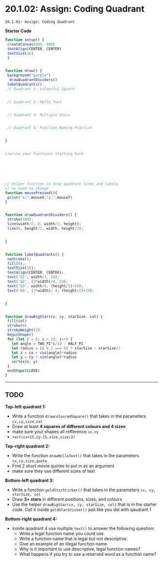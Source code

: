 

# 20.1.02: Assign: Coding Quadrant
```
20.1.02: Assign: Coding Quadrant
```


**Starter Code**


```javascript
function setup() {
 createCanvas(800, 800)
 textAlign(CENTER, CENTER)
 textSize(16)
 }


function draw() {
 background("purple")
  drawQuadrantDividers()
 labelQuadrants()
 // Quadrant 1: colourful Square


 // Quadrant 2: Hello Text


 // Quadrant 3: Multiple Stars


 // Quadrant 4: Function Naming Practice


}


//write your functions starting here






// Helper function to draw quadrant lines and labels
// no need to change
function mousePressed(){
 print("x:",mouseX,"y:",mouseY)
}


function drawQuadrantDividers() {
 stroke(100);
 line(width/2, 0, width/2, height);
 line(0, height/2, width, height/2);


}


function labelQuadrants() {
 noStroke();
 fill(0);
 textSize(16);
 textAlign(CENTER, CENTER);
 text('Q1', width/4, 20);
 text('Q2', (3*width)/4, 20);
 text('Q3', width/4, (height/2)+20);
 text('Q4', (3*width)/ 4, (height/2)+20);


}


function drawBigStar(cx, cy, starSize, col) {
 fill(col)
 stroke(0)
 strokeWeight(1)
 beginShape()
 for (let i = 0; i < 10; i++) {
   let angle = TWO_PI*i/10 - HALF_PI
   let radius = (i % 2 === 0) ? starSize : starSize/2
   let x = cx + cos(angle)*radius
   let y = cy + sin(angle)*radius
   vertex(x, y)
 }
 endShape(CLOSE)
}


```


---


## TODO


**Top-left quadrant 1:**


* Write a function `drawcolouredSquare()` that takes in the parameters `cx,cy,size,col`
* Draw at least **4 squares of different colours and 4 sizes**
 * make sure your shapes all refference `cx,cy` 
 * `rect(cx+15,cy-15,size,size/2)`


**Top-right quadrant 2:**


* Write the function `drawHelloText()` that takes in the parameters `cx,cy,size,quote`
* Find 2 short movie quotes to put in as an argument
 * make sure they use different sizes of text




**Bottom-left quadrant 3:**


* Write a function `goldStarSticker()` that takes in the parameters `cx, cy, starSize, col`
* Draw **3+ stars** in different positions, sizes, and colours
 * Use the helper `drawBigStar(cx, cy, starSize, col)` that is in the starter code.  Call it inside `goldStarSticker()` just like  you did with qaudrant 1




**Bottom-right quadrant 4:**


* Inside quadrant 4 use multiple `text()` to answer the following question:
   * Write a legal function name you could use.
   * Write a function name that is legal but not descriptive.
   * Give an example of an illegal function name.
   * Why is it important to use descriptive, legal function names?
   * What happens if you try to use a reserved word as a function name?
